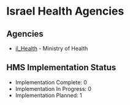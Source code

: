 # Israel Health Agencies

## Agencies

- [il_Health](il_Health/index.md) - Ministry of Health

## HMS Implementation Status

- Implementation Complete: 0
- Implementation In Progress: 0
- Implementation Planned: 1
